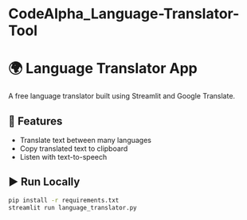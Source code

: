 # CodeAlpha_Language-Translator-Tool
# 🌍 Language Translator App

A free language translator built using Streamlit and Google Translate.

## 🚀 Features
- Translate text between many languages
- Copy translated text to clipboard
- Listen with text-to-speech

## ▶️ Run Locally

```bash
pip install -r requirements.txt
streamlit run language_translator.py

